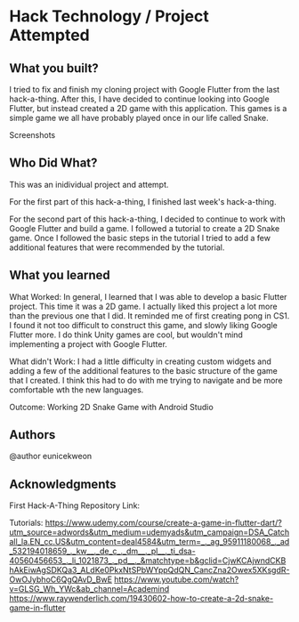 # Hack Technology / Project Attempted

## What you built? 

I tried to fix and finish my cloning project with Google Flutter from the last hack-a-thing. 
After this, I have decided to continue looking into Google Flutter, but instead created a 2D game with this application.
This games is a simple game we all have probably played once in our life called Snake.

Screenshots


## Who Did What?

This was an inidividual project and attempt.

For the first part of this hack-a-thing, I finished last week's hack-a-thing.

For the second part of this hack-a-thing, I decided to continue to work with Google Flutter and build a game. I followed a tutorial to create a 2D Snake game. Once I followed the basic steps in the tutorial I tried to add a few additional features that were recommended by the tutorial.

## What you learned

What Worked: In general, I learned that I was able to develop a basic Flutter project. This time it was a 2D game. I actually liked this project a lot more than the previous one that I did. It reminded me of first creating pong in CS1. I found it not too difficult to construct this game, and slowly liking Google Flutter more. I do think Unity games are cool, but wouldn't mind implementing a project with Google Flutter.

What didn't Work: I had a little difficulty in creating custom widgets and adding a few of the additional features to the basic structure of the game that I created. I think this had to do with me trying to navigate and be more comfortable wth the new languages.

Outcome: Working 2D Snake Game with Android Studio

## Authors

@author eunicekweon

## Acknowledgments

First Hack-A-Thing Repository Link:

Tutorials:
https://www.udemy.com/course/create-a-game-in-flutter-dart/?utm_source=adwords&utm_medium=udemyads&utm_campaign=DSA_Catchall_la.EN_cc.US&utm_content=deal4584&utm_term=_._ag_95911180068_._ad_532194018659_._kw__._de_c_._dm__._pl__._ti_dsa-40560456653_._li_1021873_._pd__._&matchtype=b&gclid=CjwKCAjwndCKBhAkEiwAgSDKQa3_ALdKe0PkxNtSPbWYppQdQN_CancZna2Owex5XKsgdR-OwOJybhoC6QgQAvD_BwE
https://www.youtube.com/watch?v=GLSG_Wh_YWc&ab_channel=Academind
https://www.raywenderlich.com/19430602-how-to-create-a-2d-snake-game-in-flutter

